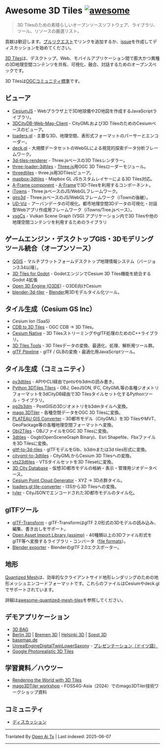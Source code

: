 # Awesome 3D Tiles [![awesome](https://cdn.rawgit.com/sindresorhus/awesome/d7305f38d29fed78fa85652e3a63e154dd8e8829/media/badge.svg)](https://github.com/sindresorhus/awesome)

> 3D Tilesのための素晴らしいオープンソースソフトウェア、ライブラリ、ツール、リソースの厳選リスト。

貢献は歓迎します。[プルリクエスト](https://github.com/pka/awesome-3d-tiles/pulls)でリンクを追加するか、[issue](https://github.com/pka/awesome-3d-tiles/issues)を作成してディスカッションを始めてください。

[3D Tiles](https://github.com/CesiumGS/3d-tiles)は、デスクトップ、Web、モバイルアプリケーション間で膨大かつ異種の3D地理空間コンテンツを共有、可視化、融合、対話するためのオープンスペックです。

3D Tilesは[OGCコミュニティ標準](https://www.ogc.org/standard/3dtiles/)です。

## ビューア

* [CesiumJS](https://github.com/CesiumGS/cesium) - Webブラウザ上で3D地球儀や2D地図を作成するJavaScriptライブラリ。
* [3DCityDB-Web-Map-Client](https://github.com/3dcitydb/3dcitydb-web-map) - CityGMLおよび3D TilesのためのCesiumベースのビューア。
* [loaders.gl](https://loaders.gl/docs/specifications/category-3d-tiles) - 主要な3D、地理空間、表形式フォーマットのパーサーとエンコーダー。
* [deck.gl](https://deck.gl/docs/api-reference/geo-layers/tile-3d-layer) - 大規模データセットのWebGLによる視覚的探索データ分析フレームワーク。
* [3d-tiles-renderer](https://github.com/NASA-AMMOS/3DTilesRendererJS) - Three.jsベースの3D Tilesレンダラー。
* [three-loader-3dtiles](https://github.com/nytimes/three-loader-3dtiles) - [Three.js](https://threejs.org/)用OGC 3D Tilesローダーモジュール。
* [threedtiles](https://github.com/ebeaufay/3DTilesViewer) - three.js用3DTilesビューア。
* [mapbox-3dtiles](https://github.com/Geodan/mapbox-3dtiles) - Mapbox GL JSカスタムレイヤーによる3D Tiles対応。
* [A-Frame component](https://github.com/nytimes/aframe-loader-3dtiles-component) - [A-Frame](https://aframe.io/)で3D-Tilesを利用するコンポーネント。
* [iTowns](https://github.com/iTowns/itowns) - Three.jsベースのJS/WebGLフレームワーク。
* [giro3d](https://gitlab.com/giro3d/giro3d) - Three.jsベースのJS/WebGLフレームワーク（iTownの後継）。
* [UD-Viz](https://github.com/VCityTeam/UD-Viz) - アーバンデータの可視化。都市地理空間3Dデータの可視化・対話型Webアプリ作成用フレームワーク（iTowns/Tree.jsベース）。
* [vsgCs](https://github.com/timoore/vsgCs) - Vulkan Scene Graph (VSG) アプリケーション内で3D Tilesや他の地理空間コンテンツを利用するためのライブラリ

## ゲームエンジン・デスクトップGIS・3Dモデリングツール統合（オープンソース）

* [QGIS](https://www.qgis.org/) - マルチプラットフォームデスクトップ地理情報システム（バージョン3.34以降）。
* [3D Tiles for Godot](https://github.com/Battle-Road-Labs/3D-Tiles-For-Godot) - GodotエンジンでCesium 3D Tiles機能を統合するGodot 4拡張
* [Open 3D Engine (O3DE)](https://github.com/CesiumGS/cesium-o3de) - O3DE向けCesium
* [blender-3d-tiler](https://gitee.com/cesium_processing/blender-3d-tiler) - [Blender](https://www.blender.org/)用3Dモデルタイル化ツール。

## タイル生成（Cesium GS Inc）

* Cesium Ion (SaaS)
* [CDB to 3D Tiles](https://github.com/CesiumGS/cdb-to-3dtiles) - OGC CDB → 3D Tiles。
* [Cesium Native](https://github.com/CesiumGS/cesium-native) - 3D TilesストリーミングやglTF処理のためのC++ライブラリ。
* [3D Tiles Tools](https://github.com/CesiumGS/3d-tiles-tools) - 3D Tilesデータの変換、最適化、処理、解析用ツール群。
* [glTF Pipeline](https://github.com/CesiumGS/gltf-pipeline) - glTF / GLBの変換・最適化用JavaScriptツール。

## タイル生成（コミュニティ）

* [py3dtiles](https://gitlab.com/py3dtiles/py3dtiles) - APIやCLI経由でpntsやb3dmの読み書き。
* [Python 3DTiles Tilers](https://github.com/VCityTeam/py3dtilers) - OBJ, GeoJSON, IFC, CityGML等の各種ジオメトリフォーマットを3dCityDB経由で3D Tilesタイルセット化するPythonツール・ライブラリ。
* [pg2b3dm](https://github.com/Geodan/pg2b3dm) - PostGISの3Dジオメトリをb3dmタイルへ変換。
* [mago 3DTiler](https://github.com/Gaia3D/mago-3d-tiler) - 各種空間データをOGC 3D Tilesに変換。
* [PLATEAU GIS Converter](https://github.com/MIERUNE/plateau-gis-converter) - 3D都市モデル（CityGML）を3D TilesやMVT、GeoPackage等の各種地理空間フォーマットへ変換。
* [Obj2Tiles](https://github.com/OpenDroneMap/Obj2Tiles) - OBJファイルをOGC 3D Tilesに変換。
* [3dtiles](https://github.com/fanvanzh/3dtiles) - Osgb(OpenSceneGraph Binary)、Esri Shapefile、Fbxファイルを3D Tilesに変換。
* [gltf-to-3d-tiles](https://github.com/xuzhusheng/gltf-to-3d-tiles) - glTFモデルをGlb、b3dmまたは3d tiles形式に変換。
* [citygml-to-3dtiles](https://github.com/njam/citygml-to-3dtiles) - CityGMLからCesium 3D Tilesへの変換。
* [vts23dtiles](https://github.com/melowntech/vts-tools) - VTSタイルセットを3D Tilesetに変換。
* [3D City Database](https://www.3dcitydb.org/) - 仮想3D都市モデルの格納・表示・管理用ジオデータベース。
* [Cesium Point Cloud Generator](https://github.com/tum-gis/cesium-point-cloud-generator) - XYZ → 3D点群タイル。
* [loaders.gl tile-converter](https://loaders.gl/docs/modules/tile-converter/cli-reference/tile-converter) - I3Sから3D Tilesへの変換。
* [tyler](https://github.com/3DGI/tyler) - CityJSONでエンコードされた3D都市モデルのタイル化。

## glTFツール

* [glTF-Transform](https://gltf-transform.donmccurdy.com/cli.html) - glTF-TransformはglTF 2.0形式の3Dモデルの読み込み、編集、書き出しをサポート。
* [Open Asset Import Library (assimp)](https://github.com/assimp/assimp) - 40種類以上の3Dファイル形式をglTF等へ変換するライブラリ・コンバータ（[file formats](https://github.com/assimp/assimp/blob/master/doc/Fileformats.md)）。
* [Blender exporter](https://docs.blender.org/manual/en/latest/addons/import_export/scene_gltf2.html#extensions) - BlenderのglTF 2.0エクスポーター。

## 地形

[Quantized Mesh](https://github.com/CesiumGS/quantized-mesh)は、効率的なクライアントサイド地形レンダリングのための地形メッシュエンコードフォーマットです。これらのファイルはCesiumやdeck.glでサポートされています。

詳細は[awesome-quantized-mesh-tiles](https://github.com/bertt/awesome-quantized-mesh-tiles#readme)を参照してください。

## デモアプリケーション

* [3D BAG](https://3dbag.nl/en/viewer)
* [Berlin 3D](https://berlin.virtualcitymap.de/#) | [Bremen 3D](https://bremen.virtualcitymap.de/#/) | [Helsinki 3D](https://kartta.hel.fi/3d/#/) | [Soest 3D](https://soest.virtualcitymap.de/#/)
* [basemap.de](https://basemap.de/beta/)
* [UnrealEngineDigitalTwinLowerSaxony](https://github.com/JulianMuellerLgln/UnrealEngineDigitalTwinLowerSaxony) - [プレゼンテーション（ドイツ語）](https://pretalx.com/fossgis2025/talk/8P79JV/)
* [Google Photorealistic 3D Tiles](https://developers.google.com/maps/documentation/tile/3d-tiles)

## 学習資料／ハウツー

* [Rendering the World with 3D Tiles](https://cesium.com/learn/presentations/#rendering-the-world-with-3d-tiles)
* [mago3DTiler workshop](https://github.com/Gaia3D/mago3d-doc/blob/main/foss4g/Table_Of_Contents_En.md) - FOSS4G-Asia（2024）でのmago3DTiler技術ワークショップ資料

## コミュニティ

* [ディスカッション](https://github.com/pka/awesome-3d-tiles/discussions)

---

Tranlated By [Open Ai Tx](https://github.com/OpenAiTx/OpenAiTx) | Last indexed: 2025-06-07

---